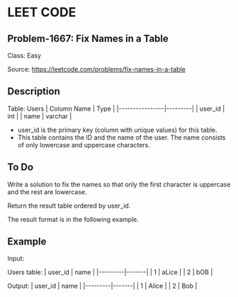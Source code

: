 # LEET CODE
## Problem-1667: Fix Names in a Table
Class: Easy

Source: https://leetcode.com/problems/fix-names-in-a-table

## Description
Table: Users
| Column Name    | Type    |
|----------------|---------|
| user_id        | int     |
| name           | varchar |

- user_id is the primary key (column with unique values) for this table.
- This table contains the ID and the name of the user. The name consists of only lowercase and uppercase characters.

## To Do
Write a solution to fix the names so that only the first character is uppercase and the rest are lowercase.

Return the result table ordered by user_id.

The result format is in the following example.

## Example

Input: 

Users table:
| user_id | name  |
|---------|-------|
| 1       | aLice |
| 2       | bOB   |

Output: 
| user_id | name  |
|---------|-------|
| 1       | Alice |
| 2       | Bob   |

